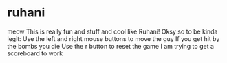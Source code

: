 ruhani
======

meow 
This is really fun and stuff and cool like Ruhani! 
Oksy so to be kinda legit:
Use the left and right mouse buttons to move the guy
If you get hit by the bombs you die
Use the r button to reset the game
I am trying to get a scoreboard to work
